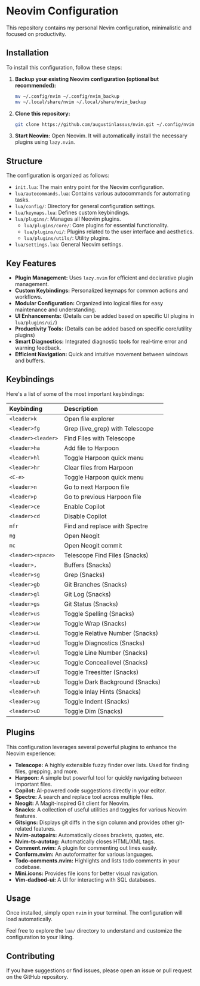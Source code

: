 # Neovim Configuration

This repository contains my personal Nevim configuration, minimalistic and focused on productivity.

## Installation

To install this configuration, follow these steps:

1.  **Backup your existing Neovim configuration (optional but recommended):**
    ```bash
    mv ~/.config/nvim ~/.config/nvim_backup
    mv ~/.local/share/nvim ~/.local/share/nvim_backup
    ```

2.  **Clone this repository:**
    ```bash
    git clone https://github.com/augustinlassus/nvim.git ~/.config/nvim
    ```

3.  **Start Neovim:**
    Open Neovim. It will automatically install the necessary plugins using `lazy.nvim`.

## Structure

The configuration is organized as follows:

-   `init.lua`: The main entry point for the Neovim configuration.
-   `lua/autocommands.lua`: Contains various autocommands for automating tasks.
-   `lua/config/`: Directory for general configuration settings.
-   `lua/keymaps.lua`: Defines custom keybindings.
-   `lua/plugins/`: Manages all Neovim plugins.
    -   `lua/plugins/core/`: Core plugins for essential functionality.
    -   `lua/plugins/ui/`: Plugins related to the user interface and aesthetics.
    -   `lua/plugins/utils/`: Utility plugins.
-   `lua/settings.lua`: General Neovim settings.

## Key Features

-   **Plugin Management:** Uses `lazy.nvim` for efficient and declarative plugin management.
-   **Custom Keybindings:** Personalized keymaps for common actions and workflows.
-   **Modular Configuration:** Organized into logical files for easy maintenance and understanding.
-   **UI Enhancements:** (Details can be added based on specific UI plugins in `lua/plugins/ui/`)
-   **Productivity Tools:** (Details can be added based on specific core/utility plugins)
-   **Smart Diagnostics:** Integrated diagnostic tools for real-time error and warning feedback.
-   **Efficient Navigation:** Quick and intuitive movement between windows and buffers.

## Keybindings

Here's a list of some of the most important keybindings:

| Keybinding      | Description                               |
| :-------------- | :---------------------------------------- |
| `<leader>k`     | Open file explorer                        |
| `<leader>fg`    | Grep (live_grep) with Telescope           |
| `<leader><leader>`| Find Files with Telescope                 |
| `<leader>ha`    | Add file to Harpoon                       |
| `<leader>hl`    | Toggle Harpoon quick menu                 |
| `<leader>hr`    | Clear files from Harpoon                  |
| `<C-e>`         | Toggle Harpoon quick menu                 |
| `<leader>n`     | Go to next Harpoon file                   |
| `<leader>p`     | Go to previous Harpoon file               |
| `<leader>ce`    | Enable Copilot                            |
| `<leader>cd`    | Disable Copilot                           |
| `mfr`           | Find and replace with Spectre             |
| `mg`            | Open Neogit                               |
| `mc`            | Open Neogit commit                        |
| `<leader><space>`| Telescope Find Files (Snacks)            |
| `<leader>,`     | Buffers (Snacks)                          |
| `<leader>sg`    | Grep (Snacks)                             |
| `<leader>gb`    | Git Branches (Snacks)                     |
| `<leader>gl`    | Git Log (Snacks)                          |
| `<leader>gs`    | Git Status (Snacks)                       |
| `<leader>us`     | Toggle Spelling (Snacks)                  |
| `<leader>uw`     | Toggle Wrap (Snacks)                      |
| `<leader>uL`    | Toggle Relative Number (Snacks)           |
| `<leader>ud`    | Toggle Diagnostics (Snacks)               |
| `<leader>ul`    | Toggle Line Number (Snacks)               |
| `<leader>uc`    | Toggle Conceallevel (Snacks)              |
| `<leader>uT`    | Toggle Treesitter (Snacks)                |
| `<leader>ub`    | Toggle Dark Background (Snacks)           |
| `<leader>uh`    | Toggle Inlay Hints (Snacks)               |
| `<leader>ug`    | Toggle Indent (Snacks)                    |
| `<leader>uD`    | Toggle Dim (Snacks)                       |

## Plugins

This configuration leverages several powerful plugins to enhance the Neovim experience:

-   **Telescope:** A highly extensible fuzzy finder over lists. Used for finding files, grepping, and more.
-   **Harpoon:** A simple but powerful tool for quickly navigating between important files.
-   **Copilot:** AI-powered code suggestions directly in your editor.
-   **Spectre:** A search and replace tool across multiple files.
-   **Neogit:** A Magit-inspired Git client for Neovim.
-   **Snacks:** A collection of useful utilities and toggles for various Neovim features.
-   **Gitsigns:** Displays git diffs in the sign column and provides other git-related features.
-   **Nvim-autopairs:** Automatically closes brackets, quotes, etc.
-   **Nvim-ts-autotag:** Automatically closes HTML/XML tags.
-   **Comment.nvim:** A plugin for commenting out lines easily.
-   **Conform.nvim:** An autoformatter for various languages.
-   **Todo-comments.nvim:** Highlights and lists todo comments in your codebase.
-   **Mini.icons:** Provides file icons for better visual navigation.
-   **Vim-dadbod-ui:** A UI for interacting with SQL databases.


## Usage

Once installed, simply open `nvim` in your terminal. The configuration will load automatically.

Feel free to explore the `lua/` directory to understand and customize the configuration to your liking.

## Contributing

If you have suggestions or find issues, please open an issue or pull request on the GitHub repository.